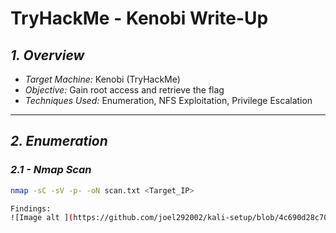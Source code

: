 # TryHackMe - Kenobi Write-Up

## *1. Overview*
- *Target Machine:* Kenobi (TryHackMe)
- *Objective:* Gain root access and retrieve the flag
- *Techniques Used:* Enumeration, NFS Exploitation, Privilege Escalation

---

## *2. Enumeration*
### *2.1 - Nmap Scan*
```bash
nmap -sC -sV -p- -oN scan.txt <Target_IP>

Findings:
![Image alt ](https://github.com/joel292002/kali-setup/blob/4c690d28c70e172e6b95219890205da1afa86583/WhatsApp%20Image%202025-04-01%20at%209.18.16%20PM.jpeg)
